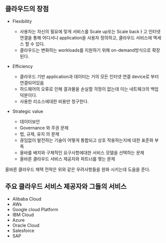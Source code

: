 ## 클라우드의 장점

- Flexibility
  
  - 사용자는 자신의 필요에 맞게 서비스를 Scale up또는 Scale backㅏ고 인터넷 연결을 통해 어디서나 
  application을 사용자 정의하고, 클라우드 서비스에 액세스 할 수 있다.
  - 클라우드는 변화하는 workloads를 지원하기 위해 on-demand방식으로 확장된다.

- Efficiency

  - 클라우드 기반 application과 데이터는 거의 모든 인터넷 연결 device로 부터 연결되어있음
  - 하드웨어의 오류로 인해 결과물을 손실할 걱정이 없는데 이는 네트웨크의 백업 덕분이다.
  - 사용한 리소스에대한 비용만 청구한다.

- Strategic value
  
  - 데이터보안 
  - Governance 와 주권 문제
  - 법, 규제, 유지 의 문제
  - 끊임없이 발전하는 기술이 어떻게 통합되고 상호 작용하는지에 대한 표준화 부족
  - 올바를 배치와 구체적인 요구사항에대한 서비스 모델을 선택하는 문제
  - 올바른 클라우드 서비스 제공자와 파트너를 맺는 문제
 
 올바른 클라우드 채택 전략은 위와 같은 우려사항들을 완화 시키는데 도움을 준다.
 
 ## 주요 클라우드 서비스 제공자와 그들의 서비스
 
  - Alibaba Cloud
  - AWs
  - Google cloud Platform
  - IBM Cloud
  - Azure
  - Oracle Cloud
  - Salesforce
  - SAP
